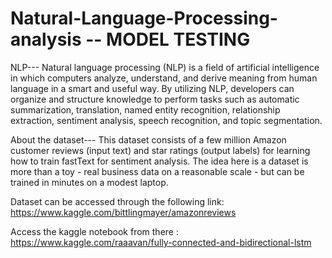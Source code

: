 # Natural-Language-Processing-analysis -- MODEL TESTING
 
 
 NLP---
 Natural language processing (NLP) is a field of artificial intelligence in which computers analyze, understand, and derive meaning from human language in a smart and useful way. By utilizing NLP, developers can organize and structure knowledge to perform tasks such as automatic summarization, translation, named entity recognition, relationship extraction, sentiment analysis, speech recognition, and topic segmentation.
 
 About the dataset---
 This dataset consists of a few million Amazon customer reviews (input text) and star ratings (output labels) for learning how to train fastText for sentiment analysis.
The idea here is a dataset is more than a toy - real business data on a reasonable scale - but can be trained in minutes on a modest laptop.

Dataset can be accessed through the following link:
https://www.kaggle.com/bittlingmayer/amazonreviews

Access the kaggle notebook from there : https://www.kaggle.com/raaavan/fully-connected-and-bidirectional-lstm

